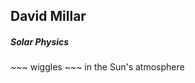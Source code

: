 ## David Millar

##### Solar Physics

\~\~\~ wiggles \~\~\~ in the Sun's atmosphere

<!---
davidclmillar/davidclmillar is a ✨ special ✨ repository because its `README.md` (this file) appears on your GitHub profile.
You can click the Preview link to take a look at your changes.
--->
